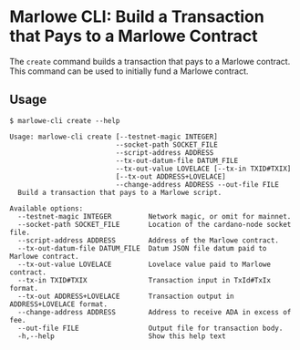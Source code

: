 # Marlowe CLI: Build a Transaction that Pays to a Marlowe Contract

The `create` command builds a transaction that pays to a Marlowe contract. This command can be used to initially fund a Marlowe contract.


## Usage

    $ marlowe-cli create --help
    
    Usage: marlowe-cli create [--testnet-magic INTEGER]
                              --socket-path SOCKET_FILE
                              --script-address ADDRESS
                              --tx-out-datum-file DATUM_FILE
                              --tx-out-value LOVELACE [--tx-in TXID#TXIX]
                              [--tx-out ADDRESS+LOVELACE]
                              --change-address ADDRESS --out-file FILE
      Build a transaction that pays to a Marlowe script.
    
    Available options:
      --testnet-magic INTEGER         Network magic, or omit for mainnet.
      --socket-path SOCKET_FILE       Location of the cardano-node socket file.
      --script-address ADDRESS        Address of the Marlowe contract.
      --tx-out-datum-file DATUM_FILE  Datum JSON file datum paid to Marlowe contract.
      --tx-out-value LOVELACE         Lovelace value paid to Marlowe contract.
      --tx-in TXID#TXIX               Transaction input in TxId#TxIx format.
      --tx-out ADDRESS+LOVELACE       Transaction output in ADDRESS+LOVELACE format.
      --change-address ADDRESS        Address to receive ADA in excess of fee.
      --out-file FILE                 Output file for transaction body.
      -h,--help                       Show this help text

